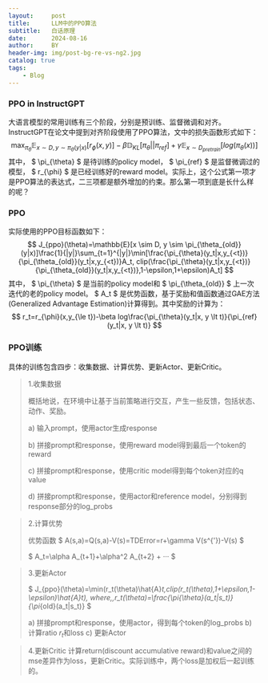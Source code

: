 ```yaml
---
layout:     post
title:      LLM中的PPO算法
subtitle:   白话原理
date:       2024-08-16
author:     BY
header-img: img/post-bg-re-vs-ng2.jpg
catalog: true
tags:
    - Blog
---
```


### PPO in InstructGPT
大语言模型的常用训练有三个阶段，分别是预训练、监督微调和对齐。InstructGPT在论文中提到对齐阶段使用了PPO算法，文中的损失函数形式如下：
$$
    \max_{\pi_{\theta}}\mathbb{E}_{x \sim D,y \sim \pi_{\theta}(y|x)}[r_{\phi}(x,y)]-\beta\mathbb{D}_{KL}[\pi_{\theta}||\pi_{ref}]+\gamma\mathbb{E}_{x \sim D_{pretrain}}[log(\pi_{\theta}(x))]
$$
其中，
$
\pi_{\theta}
$
是待训练的policy model，
$
\pi_{ref}
$
是监督微调过的模型，
$
r_{\phi}
$
是已经训练好的reward model。实际上，这个公式第一项才是PPO算法的表达式，二三项都是额外增加的约束。那么第一项到底是长什么样的呢？

### PPO
实际使用的PPO目标函数如下：
$$
J_{ppo}(\theta)=\mathbb{E}[x \sim D, y \sim \pi_{\theta_{old}}(y|x)]\frac{1}{|y|}\sum_{t=1}^{|y|}\min[\frac{\pi_{\theta}(y_t|x,y_{<t})}{\pi_{\theta_{old}}(y_t|x,y_{<t})}A_t, clip(\frac{\pi_{\theta}(y_t|x,y_{<t})}{\pi_{\theta_{old}}(y_t|x,y_{<t})},1-\epsilon,1+\epsilon)A_t]
$$
其中，
$
\pi_{\theta}
$
是当前的policy model和
$
\pi_{\theta_{old}}
$
上一次迭代的老的policy model。
$
A_t
$
是优势函数，基于奖励和值函数通过GAE方法(Generalized Advantage Estimation)计算得到。其中奖励的计算为：
$$
r_t=r_{\phi}(x,y_{\le t})-\beta log\frac{\pi_{\theta}(y_t|x, y \lt t)}{\pi_{ref}(y_t|x, y \lt t)}
$$

### PPO训练
具体的训练包含四步：收集数据、计算优势、更新Actor、更新Critic。

>1.收集数据
>
>概括地说，在环境中让基于当前策略进行交互，产生一些反馈，包括状态、动作、奖励。
>
>a) 输入prompt，使用actor生成response
>
>b) 拼接prompt和response，使用reward model得到最后一个token的reward
>
>c) 拼接prompt和response，使用critic model得到每个token对应的q value
>
>d) 拼接prompt和response，使用actor和reference model，分别得到response部分的log_probs

>2.计算优势
>
>优势函数
$
A(s,a)=Q(s,a)-V(s)=TDError=r+\gamma V(s^{'})-V(s)
$
>
>$
A_t=\alpha A_{t+1}+\alpha^2 A_{t+2} + ···
>$

>3.更新Actor
> 
>$
>J_{ppo}(\theta)=\min(r_t(\theta)\hat{A}_t,clip(r_t(\theta),1+\epsilon,1-\epsilon)\hat{A}_t), where\,\,r_t(\theta)=\frac{\pi_{\theta}(a_t|s_t)}{\pi_{old}(a_t|s_t)}
>$
>
>a) 拼接prompt和response，使用actor，得到每个token的log_probs
>b) 计算ratio $r_t$和loss
>c) 更新Actor

>4.更新Critic
>计算return(discount accumulative reward)和value之间的mse差异作为loss，更新Critic。实际训练中，两个loss是加权后一起训练的。

